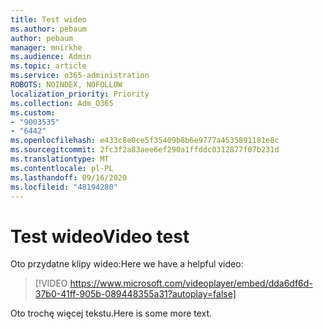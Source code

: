 ```yaml
---
title: Test wideo
ms.author: pebaum
author: pebaum
manager: mnirkhe
ms.audience: Admin
ms.topic: article
ms.service: o365-administration
ROBOTS: NOINDEX, NOFOLLOW
localization_priority: Priority
ms.collection: Adm_O365
ms.custom:
- "9003535"
- "6442"
ms.openlocfilehash: e433c8e0ce5f35409b8b6e9777a4535891181e8c
ms.sourcegitcommit: 2fc3f2a83aee6ef290a1ffddc0312877f07b231d
ms.translationtype: MT
ms.contentlocale: pl-PL
ms.lasthandoff: 09/16/2020
ms.locfileid: "48194280"
---
```

# <a name="video-test"></a><span data-ttu-id="c67f8-102">Test wideo</span><span class="sxs-lookup"><span data-stu-id="c67f8-102">Video test</span></span>

<span data-ttu-id="c67f8-103">Oto przydatne klipy wideo:</span><span class="sxs-lookup"><span data-stu-id="c67f8-103">Here we have a helpful video:</span></span>

>[!VIDEO https://www.microsoft.com/videoplayer/embed/dda6df6d-37b0-41ff-905b-089448355a31?autoplay=false]

<span data-ttu-id="c67f8-104">Oto trochę więcej tekstu.</span><span class="sxs-lookup"><span data-stu-id="c67f8-104">Here is some more text.</span></span>
